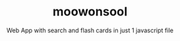 ---
title: moowonsool
subtitle: Web App with search and flash cards in just 1 javascript file
image: "../imgs/MooWonSool.gif"
link: http://moowonsool.hugomatilla.com
buttonTitle: VISIT WEB
priority: 2
badges: [web]
categories: [projects, open]
--- 